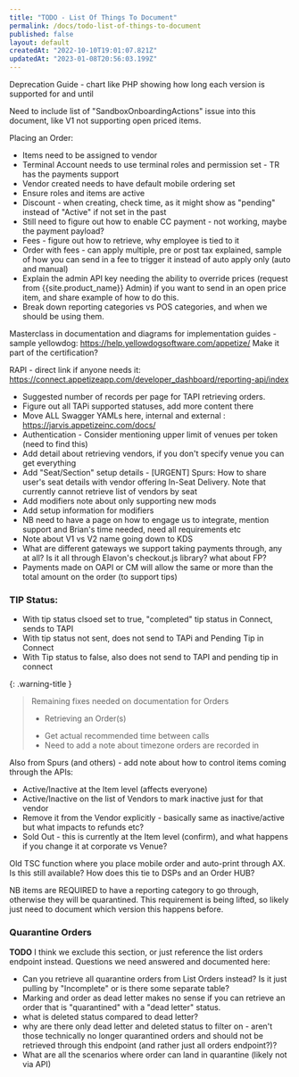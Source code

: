 ```yaml
---
title: "TODO - List Of Things To Document"
permalink: /docs/todo-list-of-things-to-document
published: false
layout: default
createdAt: "2022-10-10T19:01:07.821Z"
updatedAt: "2023-01-08T20:56:03.199Z"
---
```

Deprecation Guide - chart like PHP showing how long each version is supported for and until

Need to include list of "SandboxOnboardingActions" issue into this document, like V1 not supporting open priced items.

Placing an Order:
- Items need to be assigned to vendor
- Terminal Account needs to  use terminal roles and permission set - TR has the payments support
- Vendor created needs to have default mobile ordering set
- Ensure roles and items are active
- Discount - when creating, check time, as it might show as "pending" instead of "Active" if not set in the past
- Still need to figure out how to enable CC payment - not working, maybe the payment payload?
- Fees - figure out how to retrieve, why employee is tied to it
- Order with fees - can apply multiple, pre or post tax explained, sample of how you can send in a fee to trigger it instead of auto apply only (auto and manual)
- Explain the admin API key needing the ability to override prices (request from {{site.product_name}} Admin) if you want to send in an open price item, and share example of how to do this.
- Break down reporting categories vs POS categories, and when we should be using them.


Masterclass in documentation and diagrams for implementation guides - sample yellowdog:
https://help.yellowdogsoftware.com/appetize/
Make it part of the certification?

RAPI - direct link if anyone needs it: https://connect.appetizeapp.com/developer_dashboard/reporting-api/index

- Suggested number of records per page for TAPI retrieving orders.
- Figure out all TAPi supported statuses, add more content there
- Move ALL Swagger YAMLs here, internal and external : https://jarvis.appetizeinc.com/docs/
- Authentication -  Consider mentioning upper limit of venues per token (need to find this)
- Add detail about retrieving  vendors, if you don't specify venue you can get everything
- Add "Seat/Section" setup details - [URGENT] Spurs: How to share user's seat details with vendor offering In-Seat Delivery. Note that currently cannot retrieve list of vendors by seat
- Add modifiers note about only supporting new mods
- Add setup information for modifiers
- NB need to have a page on how to engage us to integrate, mention support and Brian's time needed, need all requirements etc
- Note about V1 vs V2 name going down to KDS
- What are different gateways we support taking payments through, any at all? Is it all through Elavon's checkout.js library? what about FP?
- Payments made on OAPI or CM will allow the same or more than the total amount on the order (to support tips)

### TIP Status:
- With tip status clsoed set to true, "completed" tip status in Connect, sends to TAPI
- With tip status not sent, does not send to TAPi and Pending Tip in Connect
- With Tip status to false, also does not send to TAPI and pending tip in connect

{: .warning-title }
> Remaining fixes needed on documentation for Orders
>
> * Retrieving an Order(s)
> - Get actual recommended time between calls
> - Need to add a note about timezone orders are recorded in

Also from Spurs (and others) - add note about how to control items coming through the APIs:
- Active/Inactive at the Item level (affects everyone)
- Active/Inactive on the list of Vendors to mark inactive just for that vendor
- Remove it from the Vendor explicitly - basically same as inactive/active but what impacts to refunds etc?
- Sold Out - this is currently at the Item level (confirm), and what happens if you change it at corporate vs Venue?

Old TSC function where you place mobile order and auto-print through AX. Is this still available? How does this tie to DSPs and an Order HUB?

NB items are REQUIRED to have a reporting category to go through, otherwise they will be quarantined. This requirement is being lifted, so likely just need to document which version this happens before.

### Quarantine Orders
**TODO** I think we exclude this section, or just reference the list orders endpoint instead. Questions we need answered and documented here:
* Can you retrieve all quarantine orders from List Orders instead? Is it just pulling by "Incomplete" or is there some separate table?
* Marking and order as dead letter makes no sense if you can retrieve an order that is "quarantined" with a "dead letter" status.
* what is deleted status compared to dead letter?
* why are there only dead letter and deleted status to filter on - aren't those technically no longer quarantined orders and should not be retrieved through this endpoint (and rather just all orders endpoint?)?
* What are all the scenarios where order can land in quarantine (likely not via API)
